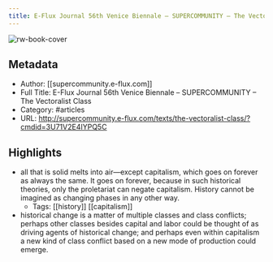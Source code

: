 ```yaml
---
title: E-Flux Journal 56th Venice Biennale – SUPERCOMMUNITY – The Vectoralist Class
---
```

![rw-book-cover](https://readwise-assets.s3.amazonaws.com/static/images/article2.74d541386bbf.png)

## Metadata
- Author: [[supercommunity.e-flux.com]]
- Full Title: E-Flux Journal 56th Venice Biennale – SUPERCOMMUNITY – The Vectoralist Class
- Category: #articles
- URL: http://supercommunity.e-flux.com/texts/the-vectoralist-class/?cmdid=3U71V2E4IYPQ5C

## Highlights
- all that is solid melts into air—except capitalism, which goes on forever as always the same. It goes on forever, because in such historical theories, only the proletariat can negate capitalism. History cannot be imagined as changing phases in any other way.
    - Tags: [[history]] [[capitalism]] 
- historical change is a matter of multiple classes and class conflicts; perhaps other classes besides capital and labor could be thought of as driving agents of historical change; and perhaps even within capitalism a new kind of class conflict based on a new mode of production could emerge.
